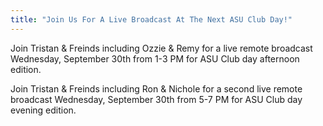 ```yaml
---
title: "Join Us For A Live Broadcast At The Next ASU Club Day!"
---
```


Join Tristan & Freinds including Ozzie & Remy for a live remote broadcast Wednesday, September 30th from 1-3 PM for ASU Club day afternoon edition.

Join Tristan & Freinds including Ron & Nichole for a second live remote broadcast Wednesday, September 30th from 5-7 PM for ASU Club day evening edition.
